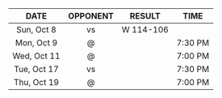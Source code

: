 |    DATE     |         OPPONENT          |  RESULT   |  TIME   |
|:-----------:|:-------------------------:|:---------:|:-------:|
| Sun, Oct 8  |     vs [](/r/sixers)      | W 114-106 |         |
| Mon, Oct 9  |     @ [](/r/nyknicks)     |           | 7:30 PM |
| Wed, Oct 11 |      @ [](/r/sixers)      |           | 7:00 PM |
| Tue, Oct 17 |    vs [](/r/nyknicks)     |           | 7:30 PM |
| Thu, Oct 19 | @ [](/r/charlottehornets) |           | 7:00 PM |